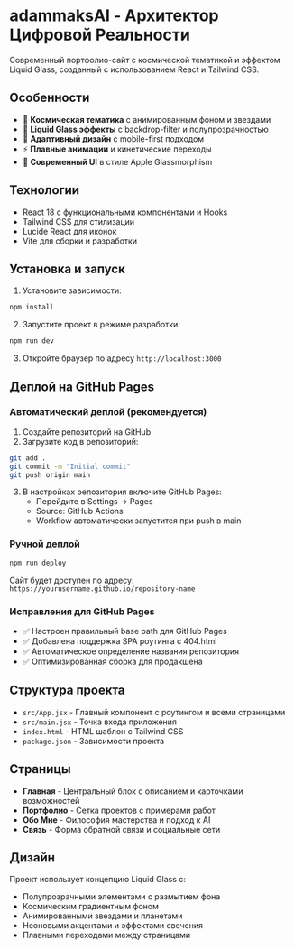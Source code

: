 # adammaksAI - Архитектор Цифровой Реальности

Современный портфолио-сайт с космической тематикой и эффектом Liquid Glass, созданный с использованием React и Tailwind CSS.

## Особенности

- 🌌 **Космическая тематика** с анимированным фоном и звездами
- 🔮 **Liquid Glass эффекты** с backdrop-filter и полупрозрачностью
- 📱 **Адаптивный дизайн** с mobile-first подходом
- ⚡ **Плавные анимации** и кинетические переходы
- 🎨 **Современный UI** в стиле Apple Glassmorphism

## Технологии

- React 18 с функциональными компонентами и Hooks
- Tailwind CSS для стилизации
- Lucide React для иконок
- Vite для сборки и разработки

## Установка и запуск

1. Установите зависимости:
```bash
npm install
```

2. Запустите проект в режиме разработки:
```bash
npm run dev
```

3. Откройте браузер по адресу `http://localhost:3000`

## Деплой на GitHub Pages

### Автоматический деплой (рекомендуется)

1. Создайте репозиторий на GitHub
2. Загрузите код в репозиторий:
```bash
git add .
git commit -m "Initial commit"
git push origin main
```

3. В настройках репозитория включите GitHub Pages:
   - Перейдите в Settings → Pages
   - Source: GitHub Actions
   - Workflow автоматически запустится при push в main

### Ручной деплой

```bash
npm run deploy
```

Сайт будет доступен по адресу: `https://yourusername.github.io/repository-name`

### Исправления для GitHub Pages

- ✅ Настроен правильный base path для GitHub Pages
- ✅ Добавлена поддержка SPA роутинга с 404.html
- ✅ Автоматическое определение названия репозитория
- ✅ Оптимизированная сборка для продакшена

## Структура проекта

- `src/App.jsx` - Главный компонент с роутингом и всеми страницами
- `src/main.jsx` - Точка входа приложения
- `index.html` - HTML шаблон с Tailwind CSS
- `package.json` - Зависимости проекта

## Страницы

- **Главная** - Центральный блок с описанием и карточками возможностей
- **Портфолио** - Сетка проектов с примерами работ
- **Обо Мне** - Философия мастерства и подход к AI
- **Связь** - Форма обратной связи и социальные сети

## Дизайн

Проект использует концепцию Liquid Glass с:
- Полупрозрачными элементами с размытием фона
- Космическим градиентным фоном
- Анимированными звездами и планетами
- Неоновыми акцентами и эффектами свечения
- Плавными переходами между страницами
